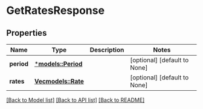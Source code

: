 # GetRatesResponse

## Properties
Name | Type | Description | Notes
------------ | ------------- | ------------- | -------------
**period** | [***models::Period**](Period.md) |  | [optional] [default to None]
**rates** | [**Vec<models::Rate>**](Rate.md) |  | [optional] [default to None]

[[Back to Model list]](../README.md#documentation-for-models) [[Back to API list]](../README.md#documentation-for-api-endpoints) [[Back to README]](../README.md)


